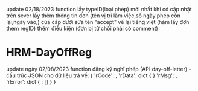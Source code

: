 update 02/18/2023 function 
lấy typeID(loại phép) mới nhất khi có cập nhật trên sever
lấy thêm thông tin đơn (tên vị trí làm việc,số ngày phép còn lại,ngày vào,) của cấp dưới
sửa tên "accept" về lại tiếng việt (hàm lấy đơn them regID)
thêm điều kiện (đơn bị từ chối phải có comment)




# HRM-DayOffReg
update ngày 02/08/2023 function đăng ký nghĩ phép (API day-off-letter) - cấu trúc JSON cho dữ liệu trả về:
{
'rCode': <integer value>,
'rData': dict { }
'rMsg': <string value>,
'rError': dict {
   <fieldName>: [<error messager = string vaue>]
   }
}

